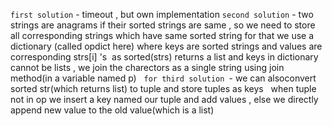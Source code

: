 `first solution` - timeout , but own implementation
`second solution` - two strings are anagrams if their sorted strings are same , so we need to store all corresponding strings which have same sorted string
for that we use a dictionary (called opdict here) where keys are sorted strings and values are corresponding strs[i] 's
​
as sorted(strs) returns a list and keys in dictionary cannot be lists , we join the charectors as a single string using join method(in a variable named p)
​
​
`for third solution `- we can alsoconvert sorted str(which returns list) to tuple and store tuples as keys
​
​
when tuple not in op we insert a key named our tuple and add values , else we directly append new value to the old value(which is a list)